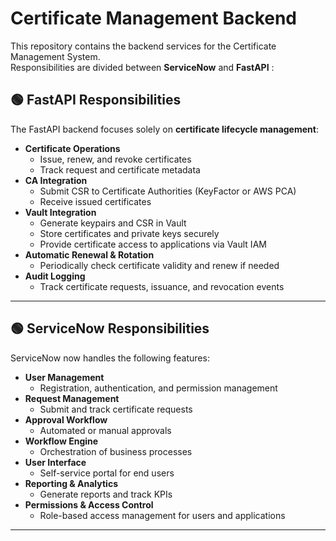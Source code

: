 # Certificate Management Backend

This repository contains the backend services for the Certificate Management System.  
Responsibilities are divided between **ServiceNow** and **FastAPI** :

## 🟢 FastAPI Responsibilities 

The FastAPI backend focuses solely on **certificate lifecycle management**:

- **Certificate Operations**
  - Issue, renew, and revoke certificates
  - Track request and certificate metadata
- **CA Integration**
  - Submit CSR to Certificate Authorities (KeyFactor or AWS PCA)
  - Receive issued certificates
- **Vault Integration**
  - Generate keypairs and CSR in Vault
  - Store certificates and private keys securely
  - Provide certificate access to applications via Vault IAM
- **Automatic Renewal & Rotation**
  - Periodically check certificate validity and renew if needed
- **Audit Logging**
  - Track certificate requests, issuance, and revocation events

---

## 🟢 ServiceNow Responsibilities 

ServiceNow now handles the following features:

- **User Management**
  - Registration, authentication, and permission management
- **Request Management**
  - Submit and track certificate requests
- **Approval Workflow**
  - Automated or manual approvals
- **Workflow Engine**
  - Orchestration of business processes
- **User Interface**
  - Self-service portal for end users
- **Reporting & Analytics**
  - Generate reports and track KPIs
- **Permissions & Access Control**
  - Role-based access management for users and applications

---

